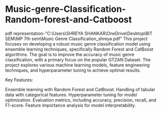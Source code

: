 # Music-genre-Classification-Random-forest-and-Catboost
pdf representation-"C:\Users\SHREYA SHANKAR\OneDrive\Desktop\BIT SEM\MP 7th sem\Music Genre Classification_shreya.pdf"
This project focuses on developing a robust music genre classification model using ensemble learning techniques, specifically Random Forest and CatBoost algorithms. The goal is to improve the accuracy of music genre classification, with a primary focus on the popular GTZAN Dataset. The project explores various machine learning models, feature engineering techniques, and hyperparameter tuning to achieve optimal results.

Key Features:

Ensemble learning with Random Forest and CatBoost.
Handling of tabular data with categorical features.
Hyperparameter tuning for model optimization.
Evaluation metrics, including accuracy, precision, recall, and F1-score.
Feature importance analysis for model interpretability.
